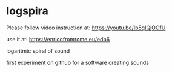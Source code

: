 logspira
========
Please follow video instruction at: https://youtu.be/Ib5qIQjOOfU

use it at: https://enricofromrome.eu/edb6

logaritmic spiral of sound 


first experiment on github
for a software creating sounds
